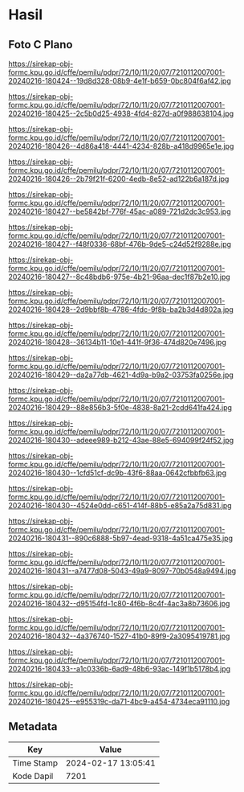 # Hasil

## Foto C Plano

https://sirekap-obj-formc.kpu.go.id/cffe/pemilu/pdpr/72/10/11/20/07/7210112007001-20240216-180424--19d8d328-08b9-4e1f-b659-0bc804f6af42.jpg

https://sirekap-obj-formc.kpu.go.id/cffe/pemilu/pdpr/72/10/11/20/07/7210112007001-20240216-180425--2c5b0d25-4938-4fd4-827d-a0f988638104.jpg

https://sirekap-obj-formc.kpu.go.id/cffe/pemilu/pdpr/72/10/11/20/07/7210112007001-20240216-180426--4d86a418-4441-4234-828b-a418d9965e1e.jpg

https://sirekap-obj-formc.kpu.go.id/cffe/pemilu/pdpr/72/10/11/20/07/7210112007001-20240216-180426--2b79f21f-6200-4edb-8e52-ad122b6a187d.jpg

https://sirekap-obj-formc.kpu.go.id/cffe/pemilu/pdpr/72/10/11/20/07/7210112007001-20240216-180427--be5842bf-776f-45ac-a089-721d2dc3c953.jpg

https://sirekap-obj-formc.kpu.go.id/cffe/pemilu/pdpr/72/10/11/20/07/7210112007001-20240216-180427--f48f0336-68bf-476b-9de5-c24d52f9288e.jpg

https://sirekap-obj-formc.kpu.go.id/cffe/pemilu/pdpr/72/10/11/20/07/7210112007001-20240216-180427--8c48bdb6-975e-4b21-96aa-dec1f87b2e10.jpg

https://sirekap-obj-formc.kpu.go.id/cffe/pemilu/pdpr/72/10/11/20/07/7210112007001-20240216-180428--2d9bbf8b-4786-4fdc-9f8b-ba2b3d4d802a.jpg

https://sirekap-obj-formc.kpu.go.id/cffe/pemilu/pdpr/72/10/11/20/07/7210112007001-20240216-180428--36134b11-10e1-441f-9f36-474d820e7496.jpg

https://sirekap-obj-formc.kpu.go.id/cffe/pemilu/pdpr/72/10/11/20/07/7210112007001-20240216-180429--da2a77db-4621-4d9a-b9a2-03753fa0256e.jpg

https://sirekap-obj-formc.kpu.go.id/cffe/pemilu/pdpr/72/10/11/20/07/7210112007001-20240216-180429--88e856b3-5f0e-4838-8a21-2cdd641fa424.jpg

https://sirekap-obj-formc.kpu.go.id/cffe/pemilu/pdpr/72/10/11/20/07/7210112007001-20240216-180430--adeee989-b212-43ae-88e5-694099f24f52.jpg

https://sirekap-obj-formc.kpu.go.id/cffe/pemilu/pdpr/72/10/11/20/07/7210112007001-20240216-180430--1cfd51cf-dc9b-43f6-88aa-0642cfbbfb63.jpg

https://sirekap-obj-formc.kpu.go.id/cffe/pemilu/pdpr/72/10/11/20/07/7210112007001-20240216-180430--4524e0dd-c651-414f-88b5-e85a2a75d831.jpg

https://sirekap-obj-formc.kpu.go.id/cffe/pemilu/pdpr/72/10/11/20/07/7210112007001-20240216-180431--890c6888-5b97-4ead-9318-4a51ca475e35.jpg

https://sirekap-obj-formc.kpu.go.id/cffe/pemilu/pdpr/72/10/11/20/07/7210112007001-20240216-180431--a7477d08-5043-49a9-8097-70b0548a9494.jpg

https://sirekap-obj-formc.kpu.go.id/cffe/pemilu/pdpr/72/10/11/20/07/7210112007001-20240216-180432--d95154fd-1c80-4f6b-8c4f-4ac3a8b73606.jpg

https://sirekap-obj-formc.kpu.go.id/cffe/pemilu/pdpr/72/10/11/20/07/7210112007001-20240216-180432--4a376740-1527-41b0-89f9-2a3095419781.jpg

https://sirekap-obj-formc.kpu.go.id/cffe/pemilu/pdpr/72/10/11/20/07/7210112007001-20240216-180433--a1c0336b-6ad9-48b6-93ac-149f1b5178b4.jpg

https://sirekap-obj-formc.kpu.go.id/cffe/pemilu/pdpr/72/10/11/20/07/7210112007001-20240216-180425--e955319c-da71-4bc9-a454-4734eca91110.jpg


## Metadata

| Key        | Value               |
| ---------- | ------------------- |
| Time Stamp | 2024-02-17 13:05:41 |
| Kode Dapil | 7201                |



